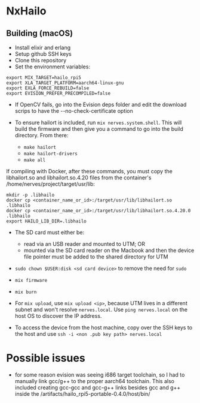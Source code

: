 # NxHailo

## Building (macOS)

- Install elixir and erlang
- Setup github SSH keys
- Clone this repository
- Set the environment variables:

```shell
export MIX_TARGET=hailo_rpi5
export XLA_TARGET_PLATFORM=aarch64-linux-gnu
export EXLA_FORCE_REBUILD=false
export EVISION_PREFER_PRECOMPILED=false
```

- If OpenCV fails, go into the Evision deps folder and edit the download scrips to have the --no-check-certificate option

- To ensure hailort is included, run `mix nerves.system.shell`. This will build the firmware and then give you a command to go into the build directory. From there:
  - `make hailort`
  - `make hailort-drivers`
  - `make all`

If compiling with Docker, after these commands, you must copy the libhailort.so and libhailort.so.4.20 files from the container's /home/nerves/project/target/usr/lib:

```shell
mkdir -p .libhailo
docker cp <container_name_or_id>:/target/usr/lib/libhailort.so .libhailo
docker cp <container_name_or_id>:/target/usr/lib/libhailort.so.4.20.0 .libhailo
export HAILO_LIB_DIR=.libhailo
```

- The SD card must either be:
  - read via an USB reader and mounted to UTM; OR
  - mounted via the SD card reader on the Macbook and then the device file pointer must be added to the shared directory for UTM

- `sudo chown $USER:disk <sd card device>` to remove the need for `sudo`
- `mix firmware`
- `mix burn`

- For `mix upload`, use `mix upload <ip>`, because UTM lives in a different subnet and won't resolve `nerves.local`. Use `ping nerves.local` on the host OS to discover the IP address.

- To access the device from the host machine, copy over the SSH keys to the host and use `ssh -i <non .pub key path> nerves.local`

# Possible issues

- for some reason evision was seeing i686 target toolchain, so I had to manually link gcc/g++ to the proper aarch64 toolchain. This also included creating gcc-gcc and gcc-g++ links besides gcc and g++ inside the /artifacts/hailo_rpi5-portable-0.4.0/host/bin/
